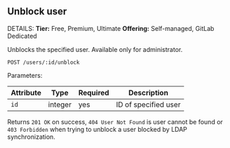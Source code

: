 ## Unblock user

DETAILS:
**Tier:** Free, Premium, Ultimate
**Offering:** Self-managed, GitLab Dedicated

Unblocks the specified user. Available only for administrator.

```plaintext
POST /users/:id/unblock
```

Parameters:

| Attribute  | Type    | Required | Description          |
|------------|---------|----------|----------------------|
| `id`       | integer | yes      | ID of specified user |

Returns `201 OK` on success, `404 User Not Found` is user cannot be found or
`403 Forbidden` when trying to unblock a user blocked by LDAP synchronization.

